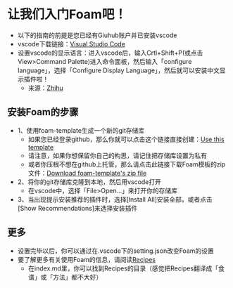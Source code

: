 # 让我们入门Foam吧！
- 以下的指南的前提是您已经有Giuhub账户并已安装vscode
- vscode下载链接：[Visual Studio Code](https://visual-studio-code.en.softonic.com/)
- 设置vscode的显示语言：进入vscode后，输入Crtl+Shift+P(或点击View>Command Palette)进入命令面板，然后输入「configure language」，选择「Configure Display Language」，然后就可以安装中文显示插件啦！
  - 来源：[Zhihu](https://zhuanlan.zhihu.com/p/112431369)
  
## 安装Foam的步骤
- 1、使用foam-template生成一个新的git存储库
  - 如果您已经登录github，那么你就可以点击这个链接直接创建：[Use this template](https://github.com/foambubble/foam-template/generate)
  - 请注意，如果你想保留你自己的构思，请记住把存储库设置为私有
  - 或者你压根不想在github上托管，那么请点击此链接下载Foam模板的zip文件：[Download foam-template's zip file](https://github.com/foambubble/foam-template/archive/master.zip)
- 2、将你的git存储库克隆到本地，然后用vscode打开
  - 在vscode中，选择「File>Open...」来打开你的存储库
- 3、当出现提示安装推荐的插件时，选择[Install All]安装全部，或者点击[Show Recommendations]来选择安装插件

## 更多
- 设置完毕以后，你可以通过在.vscode下的setting.json改变Foam的设置
- 要了解更多有关使用Foam的信息，请阅读[Recipes](../index.md)
  - 在index.md里，你可以找到Recipes的目录（感觉把Recipes翻译成「食谱」或「方法」都不大好）
